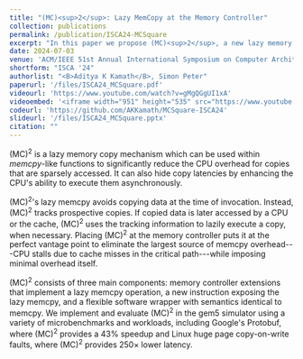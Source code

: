 ```yaml
---
title: "(MC)<sup>2</sup>: Lazy MemCopy at the Memory Controller"
collection: publications
permalink: /publication/ISCA24-MCSquare
excerpt: "In this paper we propose (MC)<sup>2</sup>, a new lazy memory copy mechanism that provides performance improvement to applications that sparsely access the data that they copy. We show that (MC)<sup>2</sup> provides benefits across a variety of microbenchmarks and workloads, including Google's Protobuf, where (MC)<sup>2</sup> provides a 43% speedup and Linux huge page copy-on-write faults, where (MC)<sup>2</sup> provides 250x lower latency."
date: 2024-07-03
venue: 'ACM/IEEE 51st Annual International Symposium on Computer Architecture (ISCA)'
shortform: "ISCA '24"
authorlist: "<B>Aditya K Kamath</B>, Simon Peter"
paperurl: '/files/ISCA24_MCSquare.pdf'
videourl: 'https://www.youtube.com/watch?v=gMgQGgUI1xA'
videoembed: '<iframe width="951" height="535" src="https://www.youtube.com/embed/gMgQGgUI1xA" title="[ISCA 2024] (MC)^2: Lazy MemCopy at the Memory Controller" frameborder="0" allow="accelerometer; autoplay; clipboard-write; encrypted-media; gyroscope; picture-in-picture; web-share" referrerpolicy="strict-origin-when-cross-origin" allowfullscreen></iframe>'
codeurl: 'https://github.com/AKKamath/MCSquare-ISCA24'
slideurl: '/files/ISCA24_MCSquare.pptx'
citation: ""
---
```

  (MC)<sup>2</sup> is a lazy memory copy mechanism which can be used within <em>memcpy</em>-like functions to significantly reduce the CPU overhead for copies that are sparsely accessed. It can also hide copy latencies by enhancing the CPU's ability to execute them asynchronously.

  (MC)<sup>2</sup>'s lazy memcpy avoids copying
  data at the time of invocation.  Instead, (MC)<sup>2</sup> tracks
  prospective copies.  If copied data is later accessed by a CPU or the cache, (MC)<sup>2</sup>
  uses the tracking information to lazily execute a copy, when
  necessary. Placing (MC)<sup>2</sup> at the memory controller puts it at the perfect vantage
  point to eliminate the largest source of memcpy overhead---CPU stalls
  due to cache misses in the critical path---while imposing minimal overhead itself.

  (MC)<sup>2</sup> consists of three main components: memory controller extensions that implement
  a lazy memcpy operation, a new instruction exposing
  the lazy memcpy, and a flexible software wrapper with semantics
  identical to memcpy.  We implement and evaluate (MC)<sup>2</sup> in the gem5 simulator using a variety of microbenchmarks and workloads,
  including Google's Protobuf, where (MC)<sup>2</sup> provides a
  43% speedup and Linux huge page copy-on-write faults, where (MC)<sup>2</sup> provides 250$\times$ lower latency.